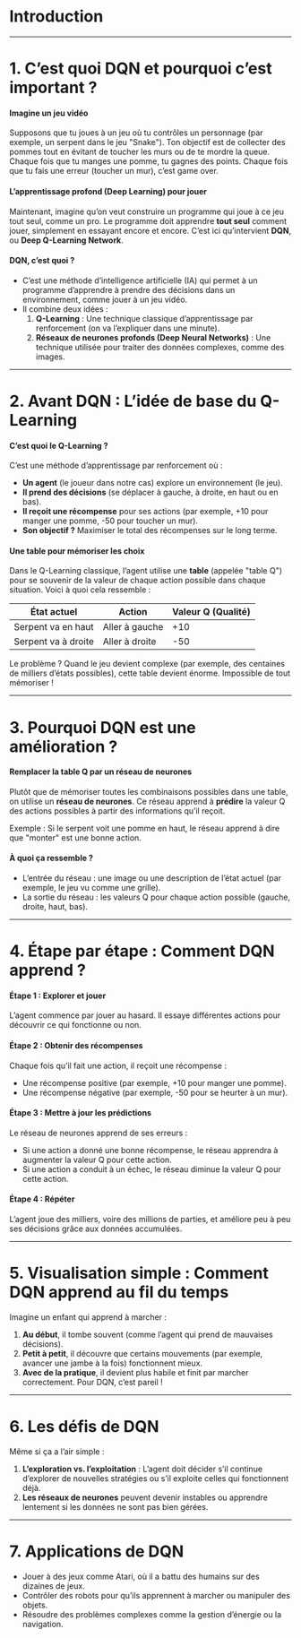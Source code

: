 # Introduction
----------------

# **1. C’est quoi DQN et pourquoi c’est important ?**

#### **Imagine un jeu vidéo**
Supposons que tu joues à un jeu où tu contrôles un personnage (par exemple, un serpent dans le jeu "Snake"). Ton objectif est de collecter des pommes tout en évitant de toucher les murs ou de te mordre la queue. Chaque fois que tu manges une pomme, tu gagnes des points. Chaque fois que tu fais une erreur (toucher un mur), c’est game over.

#### **L’apprentissage profond (Deep Learning) pour jouer**
Maintenant, imagine qu’on veut construire un programme qui joue à ce jeu tout seul, comme un pro. Le programme doit apprendre **tout seul** comment jouer, simplement en essayant encore et encore. C’est ici qu’intervient **DQN**, ou **Deep Q-Learning Network**.

#### **DQN, c’est quoi ?**
- C’est une méthode d’intelligence artificielle (IA) qui permet à un programme d’apprendre à prendre des décisions dans un environnement, comme jouer à un jeu vidéo.
- Il combine deux idées :
  1. **Q-Learning** : Une technique classique d’apprentissage par renforcement (on va l’expliquer dans une minute).
  2. **Réseaux de neurones profonds (Deep Neural Networks)** : Une technique utilisée pour traiter des données complexes, comme des images.

---

# **2. Avant DQN : L’idée de base du Q-Learning**

#### **C’est quoi le Q-Learning ?**
C’est une méthode d’apprentissage par renforcement où :
- **Un agent** (le joueur dans notre cas) explore un environnement (le jeu).
- **Il prend des décisions** (se déplacer à gauche, à droite, en haut ou en bas).
- **Il reçoit une récompense** pour ses actions (par exemple, +10 pour manger une pomme, -50 pour toucher un mur).
- **Son objectif ?** Maximiser le total des récompenses sur le long terme.

#### **Une table pour mémoriser les choix**
Dans le Q-Learning classique, l’agent utilise une **table** (appelée "table Q") pour se souvenir de la valeur de chaque action possible dans chaque situation. Voici à quoi cela ressemble :

| État actuel      | Action       | Valeur Q (Qualité) |
|------------------|--------------|--------------------|
| Serpent va en haut | Aller à gauche | +10               |
| Serpent va à droite | Aller à droite | -50               |

Le problème ? Quand le jeu devient complexe (par exemple, des centaines de milliers d’états possibles), cette table devient énorme. Impossible de tout mémoriser !

---

# **3. Pourquoi DQN est une amélioration ?**

#### **Remplacer la table Q par un réseau de neurones**
Plutôt que de mémoriser toutes les combinaisons possibles dans une table, on utilise un **réseau de neurones**. Ce réseau apprend à **prédire** la valeur Q des actions possibles à partir des informations qu’il reçoit.

Exemple : Si le serpent voit une pomme en haut, le réseau apprend à dire que "monter" est une bonne action.

#### **À quoi ça ressemble ?**
- L’entrée du réseau : une image ou une description de l’état actuel (par exemple, le jeu vu comme une grille).
- La sortie du réseau : les valeurs Q pour chaque action possible (gauche, droite, haut, bas).

---

# **4. Étape par étape : Comment DQN apprend ?**

#### **Étape 1 : Explorer et jouer**
L’agent commence par jouer au hasard. Il essaye différentes actions pour découvrir ce qui fonctionne ou non.

#### **Étape 2 : Obtenir des récompenses**
Chaque fois qu’il fait une action, il reçoit une récompense :
- Une récompense positive (par exemple, +10 pour manger une pomme).
- Une récompense négative (par exemple, -50 pour se heurter à un mur).

#### **Étape 3 : Mettre à jour les prédictions**
Le réseau de neurones apprend de ses erreurs :
- Si une action a donné une bonne récompense, le réseau apprendra à augmenter la valeur Q pour cette action.
- Si une action a conduit à un échec, le réseau diminue la valeur Q pour cette action.

#### **Étape 4 : Répéter**
L’agent joue des milliers, voire des millions de parties, et améliore peu à peu ses décisions grâce aux données accumulées.

---

# **5. Visualisation simple : Comment DQN apprend au fil du temps**

Imagine un enfant qui apprend à marcher :
1. **Au début**, il tombe souvent (comme l’agent qui prend de mauvaises décisions).
2. **Petit à petit**, il découvre que certains mouvements (par exemple, avancer une jambe à la fois) fonctionnent mieux.
3. **Avec de la pratique**, il devient plus habile et finit par marcher correctement. Pour DQN, c’est pareil !

---

# **6. Les défis de DQN**
Même si ça a l’air simple :
1. **L’exploration vs. l’exploitation** : L’agent doit décider s’il continue d’explorer de nouvelles stratégies ou s’il exploite celles qui fonctionnent déjà.
2. **Les réseaux de neurones** peuvent devenir instables ou apprendre lentement si les données ne sont pas bien gérées.

---

# **7. Applications de DQN**
- Jouer à des jeux comme Atari, où il a battu des humains sur des dizaines de jeux.
- Contrôler des robots pour qu’ils apprennent à marcher ou manipuler des objets.
- Résoudre des problèmes complexes comme la gestion d’énergie ou la navigation.
